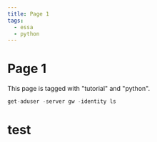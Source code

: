 ```yaml
---
title: Page 1
tags:
  - essa
  - python
---
```


# Page 1

This page is tagged with "tutorial" and "python".

```java title="test"
get-aduser -server gw -identity ls
```

# test